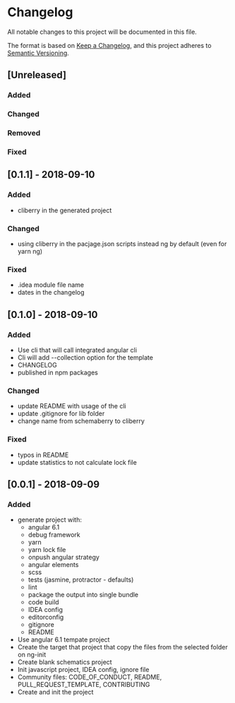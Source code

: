 # Changelog
All notable changes to this project will be documented in this file.

The format is based on [Keep a Changelog](https://keepachangelog.com/en/1.0.0/),
and this project adheres to [Semantic Versioning](https://semver.org/spec/v2.0.0.html).

## [Unreleased]
### Added
### Changed
### Removed
### Fixed


## [0.1.1] - 2018-09-10
### Added
- cliberry in the generated project

### Changed
- using cliberry in the pacjage.json scripts instead ng by default 
(even for yarn ng)

### Fixed
- .idea module file name
- dates in the changelog


## [0.1.0] - 2018-09-10
### Added
- Use cli that will call integrated angular cli
- Cli will add --collection option for the template 
- CHANGELOG
- published in npm packages

### Changed
- update README with usage of the cli
- update .gitignore for lib folder
- change name from schemaberry to cliberry

### Fixed
- typos in README
- update statistics to not calculate lock file


## [0.0.1] - 2018-09-09
### Added
- generate project with:
  * angular 6.1
  * debug framework
  * yarn 
  * yarn lock file
  * onpush angular strategy
  * angular elements
  * scss
  * tests (jasmine, protractor - defaults)
  * lint
  * package the output into single bundle
  * code build
  * IDEA config 
  * editorconfig
  * gitignore
  * README
- Use angular 6.1 tempate project
- Create the target that project that copy the files from the selected folder on ng-init
- Create blank schematics project
- Init javascript project, IDEA config, ignore file
- Community files: CODE_OF_CONDUCT, README, PULL_REQUEST_TEMPLATE, CONTRIBUTING
- Create and init the project